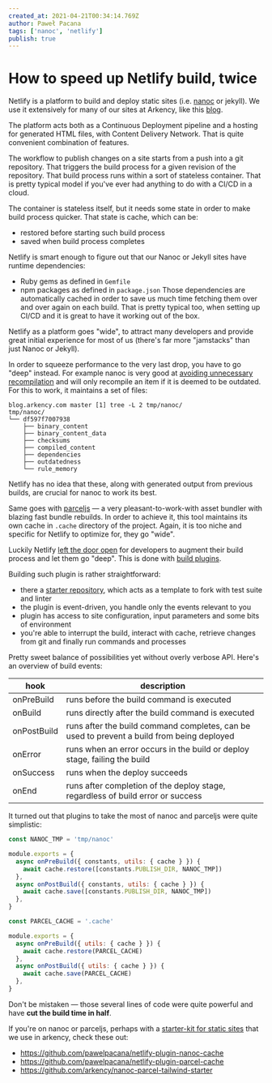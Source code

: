 ```yaml
---
created_at: 2021-04-21T00:34:14.769Z
author: Paweł Pacana
tags: ['nanoc', 'netlify']
publish: true
---
```


# How to speed up Netlify build, twice

Netlify is a platform to build and deploy static sites (i.e. [nanoc](https://nanoc.app) or jekyll). We use it extensively for many of our sites at Arkency, like this [blog](https://blog.arkency.com). 

The platform acts both as a Continuous Deployment pipeline and a hosting for generated HTML files, with Content Delivery Network. That is quite convenient combination of features.

The workflow to publish changes on a site starts from a push into a git repository. That triggers the build process for a given revision of the repository. That build process runs within a sort of stateless container. That is pretty typical model if you've ever had anything to do with a CI/CD in a cloud.

The container is stateless itself, but it needs some state in order to make build process quicker. That state is cache, which can be:
* restored before starting such build process
* saved when build process completes

Netlify is smart enough to figure out that our Nanoc or Jekyll sites have runtime dependencies:
* Ruby gems as defined in `Gemfile`
* npm packages as defined in `package.json`
Those dependencies are automatically cached in order to save us much time fetching them over and over again on each build. That is pretty typical too, when setting up CI/CD and it is great to have it working out of the box.

Netlify as a platform goes "wide", to attract many developers and provide great initial experience for most of us (there's far more "jamstacks" than just Nanoc or Jekyll). 

In order to squeeze performance to the very last drop, you have to go "deep" instead. For example nanoc is very good at [avoiding unnecessary recompilation](https://nanoc.app/doc/internals/#outdatedness-checking) and will only recompile an item if it is deemed to be outdated. For this to work, it maintains a set of files:

```
blog.arkency.com master [1] tree -L 2 tmp/nanoc/
tmp/nanoc/
└── df597f7007938
    ├── binary_content
    ├── binary_content_data
    ├── checksums
    ├── compiled_content
    ├── dependencies
    ├── outdatedness
    └── rule_memory
```

Netlify has no idea that these, along with generated output from previous builds, are crucial for nanoc to work its best. 

Same goes with [parceljs](https://parceljs.org) — a very pleasant-to-work-with asset bundler with blazing fast bundle rebuilds. In order to achieve it, this tool maintains its own cache in `.cache` directory of the project. Again, it is too niche and specific for Netlify to optimize for, they go "wide".

Luckily Netlify [left the door open](https://www.youtube.com/watch?v=w9yrrQBBKos) for developers to augment their build process and let them go "deep". This is done with [build plugins](https://docs.netlify.com/configure-builds/build-plugins/).

Building such plugin is rather straightforward:
* there a [starter repository](https://github.com/netlify/build-plugin-template), which acts as a template to fork with test suite and linter
* the plugin is event-driven, you handle only the events relevant to you
* plugin has access to site configuration, input parameters and some bits of environment
* you're able to interrupt the build, interact with cache, retrieve changes from git and finally run commands and processes

Pretty sweet balance of possibilities yet without overly verbose API. Here's an overview of build events:

| hook | description | 
| ---  | --- |
| onPreBuild | runs before the build command is executed |
| onBuild | runs directly after the build command is executed |
| onPostBuild | runs after the build command completes, can be used to prevent a build from being deployed |
| onError | runs when an error occurs in the build or deploy stage, failing the build |
| onSuccess | runs when the deploy succeeds
| onEnd | runs after completion of the deploy stage, regardless of build error or success |

It turned out that plugins to take the most of nanoc and parceljs were quite simplistic:

```javascript
const NANOC_TMP = 'tmp/nanoc'

module.exports = {
  async onPreBuild({ constants, utils: { cache } }) {
    await cache.restore([constants.PUBLISH_DIR, NANOC_TMP])
  },
  async onPostBuild({ constants, utils: { cache } }) {
    await cache.save([constants.PUBLISH_DIR, NANOC_TMP])
  },
}
```


```javascript
const PARCEL_CACHE = '.cache'

module.exports = {
  async onPreBuild({ utils: { cache } }) {
    await cache.restore(PARCEL_CACHE)
  },
  async onPostBuild({ utils: { cache } }) {
    await cache.save(PARCEL_CACHE)
  },
}
```

Don't be mistaken — those several lines of code were quite powerful and have **cut the build time in half**. 

If you're on nanoc or parceljs, perhaps with a [starter-kit for static sites](https://github.com/arkency/nanoc-parcel-tailwind-starter) that we use in arkency, check these out:

* https://github.com/pawelpacana/netlify-plugin-nanoc-cache
* https://github.com/pawelpacana/netlify-plugin-parcel-cache
* https://github.com/arkency/nanoc-parcel-tailwind-starter


